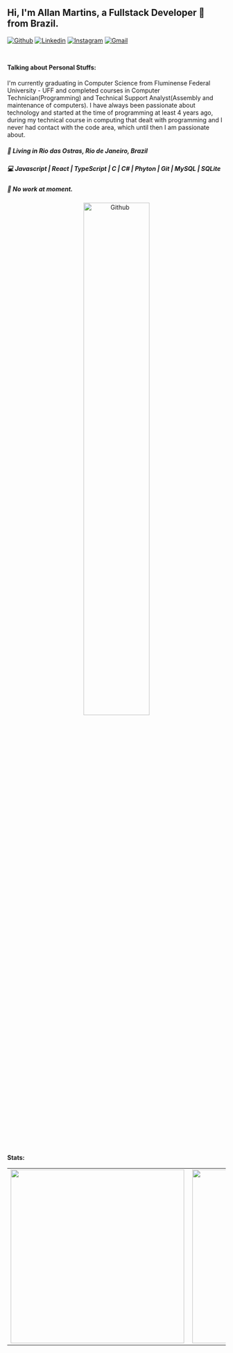 <!-- Your title -->
## Hi, I'm Allan Martins, a Fullstack Developer 🚀 from Brazil.

<!-- Your badges
You can use the website to generate badges: https://shields.io/
-->

[![Github](https://img.shields.io/badge/-Github-000?style=flat&logo=Github&logoColor=white)](https://github.com/martsallan)
[![Linkedin](https://img.shields.io/badge/-LinkedIn-blue?style=flat&logo=Linkedin&logoColor=white)](https://www.linkedin.com/in/martsallan/)
[![Instagram](https://img.shields.io/badge/-Instagram-c13584?style=flat&labelColor=c13584&logo=instagram&logoColor=white)](https://www.instagram.com/martsallan/)
[![Gmail](https://img.shields.io/badge/-Gmail-c14438?style=flat&logo=Gmail&logoColor=white)](mailto:allanmartins@id.uff.br)

&nbsp;

<!-- Talking about you -->
**Talking about Personal Stuffs:**

<!-- Any image aligned to the right. Beware the width -->

<h4 align="left">
</h4>
<p align="left">
  I'm currently graduating in Computer Science from Fluminense Federal University - UFF and completed courses in Computer Technician(Programming) and Technical Support Analyst(Assembly and maintenance of computers). I have always been passionate about technology and started at the time of programming at least 4 years ago, during my technical course in computing that dealt with programming and I never had contact with the code area, which until then I am passionate about.
</p>

<h5 align="left">
  📌  Living in <b>Rio das Ostras</b>, <b>Rio de Janeiro</b>, <b>Brazil</b>  
</h5>
<h5 align="left">💻 Javascript | React | TypeScript | C | C# | Phyton | Git | MySQL | SQLite 

<h5 align="left">💼 No work at moment. </h5>
<p align="center">
  <img width="55%" align="center" alt="Github" src="https://raw.githubusercontent.com/onimur/.github/master/.resources/git-header.svg" />
</p>


&nbsp;

**Stats:**

<!-- Your github readme stats
You can use this api: https://github.com/anuraghazra/github-readme-stats
-->

<center>
<table>
  <tr>
      <td><img width="400px" align="left" src="https://github-readme-stats.vercel.app/api/top-langs/?username=martsallan&hide=html&layout=compact" /></td>
      <td><img width="400px" align="left" src="https://github-readme-stats.vercel.app/api?username=martsallan&theme=default" /></td>
  </tr>   
</table>
</center>


<!-- Your hits or visitors
site: http://hits.dwyl.com or https://visitor-badge.glitch.me
Both apis are in trouble due to the number of requests, if you know any other to register visitors, great
-->
&nbsp;

<!--<p align="center">
    <a href="/">
        <img alt="ViewCount" src="https://komarev.com/ghpvc/?username=martsallan&color=blueviolet" />
    </a>
</p>-->


<!-- Its main projects -->
<!--<p align="center">
  <a href="/">
    <img align="center" src="https://github-readme-stats.vercel.app/api/pin/?username=/&repo=/" />
  </a>
</p>-->

<!-- This readme was created with ♥ by martsallan - https://github.com/martsallan -->
